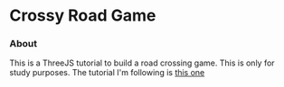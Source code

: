 # Crossy Road Game

### About

This is a ThreeJS tutorial to build a road crossing game. This is only for study purposes. The tutorial I'm following is [this one](https://www.freecodecamp.org/news/how-to-code-a-crossy-road-game-clone-with-threejs/)
